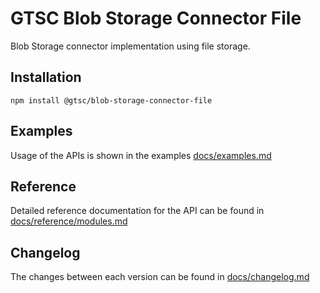 # GTSC Blob Storage Connector File

Blob Storage connector implementation using file storage.

## Installation

```shell
npm install @gtsc/blob-storage-connector-file
```

## Examples

Usage of the APIs is shown in the examples [docs/examples.md](docs/examples.md)

## Reference

Detailed reference documentation for the API can be found in [docs/reference/modules.md](docs/reference/modules.md)

## Changelog

The changes between each version can be found in [docs/changelog.md](docs/changelog.md)

